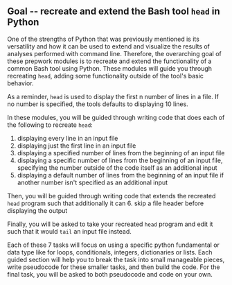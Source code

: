 

## Goal -- recreate and extend the Bash tool `head` in Python

One of the strengths of Python that was previously mentioned is its versatility and how it can be used to extend and visualize the results of analyses performed with command line. Therefore, the overarching goal of these prepwork modules is to recreate and extend the functionality of a common Bash tool using Python. These modules will guide you through recreating `head`, adding some functionality outside of the tool's basic behavior.

As a reminder, `head` is used to display the first n number of lines in a file. If no number is specified, the tools defaults to displaying 10 lines.

In these modules, you will be guided through writing code that does each of the following to recreate `head`:
1. displaying every line in an input file
2. displaying just the first line in an input file
3. displaying a specified number of lines from the beginning of an input file
4. displaying a specific number of lines from the beginning of an input file, specifying the number outside of the code itself as an additional input
5. displaying a default number of lines from the beginning of an input file if another number isn't specified as an additional input

Then, you will be guided through writing code that extends the recreated `head` program such that additionally it can
6. skip a file header before displaying the output

Finally, you will be asked to take your recreated `head` program and edit it such that it would `tail` an input file instead.

Each of these 7 tasks will focus on using a specific python fundamental or data type like for loops, conditionals, integers, dictionaries or lists. Each guided section will help you to break the task into small manageable pieces, write pseudocode for these smaller tasks, and then build the code. For the final task, you will be asked to both pseudocode and code on your own.
